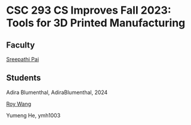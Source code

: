 # CSC 293 CS Improves Fall 2023: Tools for 3D Printed Manufacturing

## Faculty

[Sreepathi Pai](https://cs.rochester.edu/~sree/)

## Students
Adira Blumenthal, AdiraBlumenthal, 2024

[Roy Wang](https://github.com/redrn/)

Yumeng He, ymh1003


